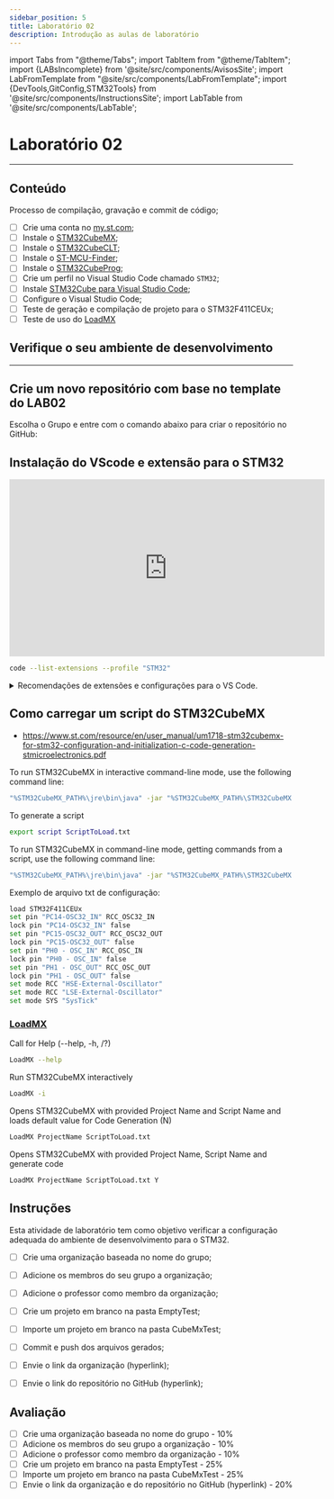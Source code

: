 ```yaml
---
sidebar_position: 5
title: Laboratório 02
description: Introdução as aulas de laboratório
---
```


import Tabs from "@theme/Tabs";
import TabItem from "@theme/TabItem";
import {LABsIncomplete} from '@site/src/components/AvisosSite';
import LabFromTemplate from "@site/src/components/LabFromTemplate";
import {DevTools,GitConfig,STM32Tools} from '@site/src/components/InstructionsSite';
import LabTable from '@site/src/components/LabTable';

# Laboratório 02

<!-- Aviso de que este conteúdo está em construção! -->
<LABsIncomplete />

<!-- Tabela com link para atividade, inicio, fim e descrição do LAB! -->
<div style={{ display: "flex", justifyContent: "center" }}>
  <LabTable index={2} internal={false} />
</div>

---

## Conteúdo

Processo de compilação, gravação e commit de código;

- [ ] Crie uma conta no [my.st.com](https://www.st.com/content/st_com/en/user-registration.html);
- [ ] Instale o [STM32CubeMX](https://www.st.com/en/development-tools/stm32cubemx.html#get-software);
- [ ] Instale o [STM32CubeCLT](https://www.st.com/en/development-tools/stm32cubeclt.html#get-software);
- [ ] Instale o [ST-MCU-Finder](https://www.st.com/en/development-tools/st-mcu-finder-pc.html#get-software);
- [ ] Instale o [STM32CubeProg](https://www.st.com/en/development-tools/stm32cubeprog.html#get-software);
- [ ] Crie um perfil no Visual Studio Code chamado `STM32`;
- [ ] Instale [STM32Cube para Visual Studio Code](https://marketplace.visualstudio.com/items?itemName=stmicroelectronics.stm32-vscode-extension);
- [ ] Configure o Visual Studio Code;
- [ ] Teste de geração e compilação de projeto para o STM32F411CEUx;
- [ ] Teste de uso do [LoadMX](/docs/loadmx)

## Verifique o seu ambiente de desenvolvimento

<!-- List of Dev Tools -->
<DevTools />

<!-- Configure o git -->
<GitConfig />

---

<!-- List of STM32Cube Tools -->
<STM32Tools />

## Crie um novo repositório com base no template do LAB02

Escolha o Grupo e entre com o comando abaixo para criar o repositório no GitHub:

<!-- Gera instruções para criar o repositório no GitHub por grupo com base no template do laboratório. -->
<LabFromTemplate labNumber="LAB02" opts="-c" />

## Instalação do VScode e extensão para o STM32

<iframe width="560" height="315" src="https://www.youtube.com/embed/a5A4wAYuuOY?si=78Cd1dAWLqcsN9oG" title="YouTube video player" frameborder="0" allow="accelerometer; autoplay; clipboard-write; encrypted-media; gyroscope; picture-in-picture; web-share" referrerpolicy="strict-origin-when-cross-origin" allowfullscreen></iframe>

```bash
code --list-extensions --profile "STM32"
```

<details>
 <summary>Recomendações de extensões e configurações para o VS Code.</summary>
```json title=".vscode/extensions.json"
{
  "recommendations": [
    "dan-c-underwood.arm",
    "jeff-hykin.better-cpp-syntax",
    "marus25.cortex-debug",
    "mcu-debug.debug-tracker-vscode",
    "mcu-debug.memory-view",
    "mcu-debug.peripheral-viewer",
    "mcu-debug.rtos-views",
    "ms-vscode.cmake-tools",
    "ms-vscode.cpptools",
    "ms-vscode.cpptools-extension-pack",
    "ms-vscode.cpptools-themes",
    "ms-vscode.hexeditor",
    "pkief.material-icon-theme",
    "stmicroelectronics.stm32-vscode-extension",
    "trond-snekvik.gnu-mapfiles",
    "twxs.cmake",
    "yzhang.markdown-all-in-one",
    "zixuanwang.linkerscript"
  ]
}
```

```json title=".vscode/settings.json"
{
  "editor.formatOnSave": true,
  "editor.defaultFormatter": "ms-vscode.cpptools",
  "editor.formatOnPaste": true,
  "terminal.integrated.defaultProfile.windows": "Command Prompt",
  "workbench.iconTheme": "material-icon-theme",
  "[markdown]": {
    "editor.defaultFormatter": "yzhang.markdown-all-in-one"
  },
  "[jsonc]": {
    "editor.defaultFormatter": "vscode.json-language-features"
  },
  "cmake.options.statusBarVisibility": "visible"
}
```

</details>

## Como carregar um script do STM32CubeMX

- https://www.st.com/resource/en/user_manual/um1718-stm32cubemx-for-stm32-configuration-and-initialization-c-code-generation-stmicroelectronics.pdf

To run STM32CubeMX in interactive command-line mode, use the following command line:

```bash
"%STM32CubeMX_PATH%\jre\bin\java" -jar "%STM32CubeMX_PATH%\STM32CubeMX.exe" -i
```

To generate a script

```bash
export script ScriptToLoad.txt
```

To run STM32CubeMX in command-line mode, getting commands from a script, use the following command line:

```bash
"%STM32CubeMX_PATH%\jre\bin\java" -jar "%STM32CubeMX_PATH%\STM32CubeMX.exe" -s ScriptToLoad.txt
```

Exemplo de arquivo txt de configuração:

```bash title="ScriptToLoad.txt"
load STM32F411CEUx
set pin "PC14-OSC32_IN" RCC_OSC32_IN
lock pin "PC14-OSC32_IN" false
set pin "PC15-OSC32_OUT" RCC_OSC32_OUT
lock pin "PC15-OSC32_OUT" false
set pin "PH0 - OSC_IN" RCC_OSC_IN
lock pin "PH0 - OSC_IN" false
set pin "PH1 - OSC_OUT" RCC_OSC_OUT
lock pin "PH1 - OSC_OUT" false
set mode RCC "HSE-External-Oscillator"
set mode RCC "LSE-External-Oscillator"
set mode SYS "SysTick"
```

### [LoadMX](/docs/loadmx)

Call for Help (--help, -h, /?)

```bash
LoadMX --help
```

Run STM32CubeMX interactively

```bash
LoadMX -i
```

Opens STM32CubeMX with provided Project Name and Script Name and loads default value for Code Generation (N)

```bash
LoadMX ProjectName ScriptToLoad.txt
```

Opens STM32CubeMX with provided Project Name, Script Name and generate code

```bash
LoadMX ProjectName ScriptToLoad.txt Y
```



## Instruções

Esta atividade de laboratório tem como objetivo verificar a configuração adequada do ambiente de desenvolvimento para o STM32.

- [ ] Crie uma organização baseada no nome do grupo;
- [ ] Adicione os membros do seu grupo a organização;
- [ ] Adicione o professor como membro da organização;
- [ ] Crie um projeto em branco na pasta EmptyTest;
- [ ] Importe um projeto em branco na pasta CubeMxTest;
- [ ] Commit e push dos arquivos gerados;
- [ ] Envie o link da organização (hyperlink);
- [ ] Envie o link do repositório no GitHub (hyperlink);


## Avaliação

- [ ] Crie uma organização baseada no nome do grupo - 10%
- [ ] Adicione os membros do seu grupo a organização - 10%
- [ ] Adicione o professor como membro da organização - 10%
- [ ] Crie um projeto em branco na pasta EmptyTest - 25%
- [ ] Importe um projeto em branco na pasta CubeMxTest - 25%
- [ ] Envie o link da organização e do repositório no GitHub (hyperlink) - 20%
